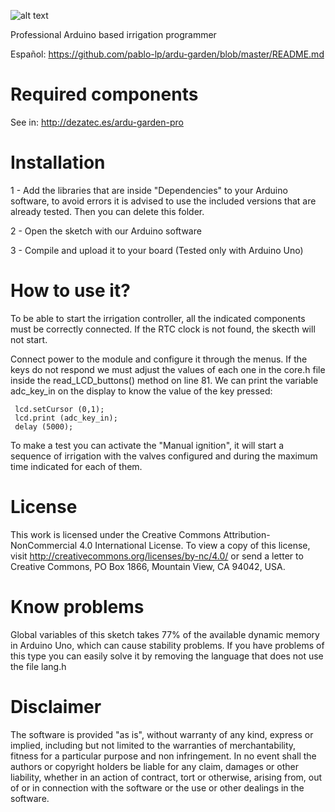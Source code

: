 ![alt text](http://dezatec.es/wp-content/uploads/2018/12/ardu-garden.png)

Professional Arduino based irrigation programmer

Español: https://github.com/pablo-lp/ardu-garden/blob/master/README.md

# Required components

See in: http://dezatec.es/ardu-garden-pro

# Installation

1 - Add the libraries that are inside "Dependencies" to your Arduino software, to avoid errors it is advised to use the included versions that are already tested. Then you can delete this folder.

2 - Open the sketch with our Arduino software

3 - Compile and upload it to your board (Tested only with Arduino Uno)

# How to use it?

To be able to start the irrigation controller, all the indicated components must be correctly connected. If the RTC clock is not found, the skecth will not start.

Connect power to the module and configure it through the menus. If the keys do not respond we must adjust the values of each one in the core.h file inside the read_LCD_buttons() method on line 81. We can print the variable adc_key_in on the display to know the value of the key pressed:

     lcd.setCursor (0,1);
     lcd.print (adc_key_in);
     delay (5000);

To make a test you can activate the "Manual ignition", it will start a sequence of irrigation with the valves configured and during the maximum time indicated for each of them.

# License

This work is licensed under the Creative Commons Attribution-NonCommercial 4.0 International License. To view a copy of this license, visit http://creativecommons.org/licenses/by-nc/4.0/ or send a letter to Creative Commons, PO Box 1866, Mountain View, CA 94042, USA.

# Know problems

Global variables of this sketch takes 77% of the available dynamic memory in Arduino Uno, which can cause stability problems. If you have problems of this type you can easily solve it by removing the language that does not use the file lang.h

# Disclaimer

The software is provided "as is", without warranty of any kind, express or implied, including but not limited to the warranties of merchantability, fitness for a particular purpose and non infringement. In no event shall the authors or copyright holders be liable for any claim, damages or other liability, whether in an action of contract, tort or otherwise, arising from, out of or in connection with the software or the use or other dealings in the software.
